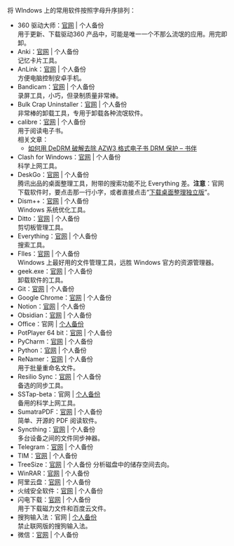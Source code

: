 将 WIndows 上的常用软件按照字母升序排列：
- 360 驱动大师：[官网](https://dm.weishi.360.cn/home.html) | 个人备份 <br>
  用于更新、下载驱动360 产品中，可能是唯一一个不那么流氓的应用。用完即卸。
- Anki：[官网](https://apps.ankiweb.net/) | 个人备份 <br>
  记忆卡片工具。
- AnLink：[官网](https://anl.ink/) | 个人备份 <br>
  方便电脑控制安卓手机。
- Bandicam：[官网](https://www.bandicam.com/) | 个人备份 <br>
  录屏工具，小巧，但录制质量非常棒。
- Bulk Crap Uninstaller：[官网](https://github.com/Klocman/Bulk-Crap-Uninstaller) | 个人备份 <br>
  非常棒的卸载工具，专用于卸载各种流氓软件。
- calibre：[官网](https://calibre-ebook.com/) | 个人备份 <br>
  用于阅读电子书。 <br>
  相关文章：
    - [如何用 DeDRM 破解去除 AZW3 格式电子书 DRM 保护 – 书伴](https://bookfere.com/post/6.html)
- Clash for Windows：[官网](https://github.com/Fndroid/clash_for_windows_pkg/releases) | 个人备份 <br>
  科学上网工具。
- DeskGo：[官网](https://guanjia.qq.com/product/zmzl/) | 个人备份 <br>
  腾讯出品的桌面整理工具，附带的搜索功能不比 Everything 差。**注意**：官网下载软件时，要点击那一行小字，或者直接点击“[下载桌面整理独立版](https://webcdn.m.qq.com/spcmgr/download/DeskGo_3_3_1477_127_lite.exe)”。
- Dism++：[官网](https://dism.cf/) | 个人备份 <br>
  Windows 系统优化工具。
- Ditto：[官网](https://ditto-cp.sourceforge.io/) | 个人备份 <br>
  剪切板管理工具。
- Everything：[官网](https://www.voidtools.com/) | 个人备份 <br>
  搜索工具。
- FIles：[官网](https://github.com/files-community/Files) | 个人备份 <br>
  Windows 上最好用的文件管理工具，远胜 Windows 官方的资源管理器。
- geek.exe：[官网](https://geekuninstaller.com/download) | 个人备份 <br>
  卸载软件的工具。
- Git：[官网](https://git-scm.com/) | 个人备份
- Google Chrome：[官网](https://www.google.com/chrome/) | 个人备份
- Notion：[官网](https://www.notion.so/) | 个人备份
- Obsidian：[官网](https://obsidian.md/) | 个人备份
- Office：官网 | [个人备份](https://github.com/OdysseusYuan/LKY_OfficeTools/releases/download/v1.0.2/LKY_OfficeTools_v1.0.2.21103.zip)
- PotPlayer 64 bit：[官网](https://potplayer.daum.net/) | 个人备份
- PyCharm：[官网](https://www.jetbrains.com/pycharm/) | 个人备份
- Python：[官网](https://www.python.org/) | 个人备份
- ReNamer：[官网](http://www.den4b.com/products/renamer) | 个人备份 <br>
  用于批量重命名文件。
- Resilio Sync：[官网](https://www.resilio.com/individuals/) | 个人备份 <br>
  备选的同步工具。
- SSTap-beta：官网 | [个人备份](https://github.com/ciceroxiao/cicero_notes/tree/main/assets/software) <br>
  备用的科学上网工具。
- SumatraPDF：[官网](https://www.sumatrapdfreader.org/free-pdf-reader) | 个人备份 <br>
  简单、开源的 PDF 阅读软件。
- Syncthing：[官网](https://syncthing.net/) | 个人备份 <br>
  多台设备之间的文件同步神器。
- Telegram：[官网](https://telegram.org/) | 个人备份
- TIM：[官网](https://tim.qq.com/) | 个人备份
- TreeSize：[官网](https://www.jam-software.com/treesize_free) | 个人备份
  分析磁盘中的储存空间去向。
- WinRAR：[官网](https://www.win-rar.com/start.html?&L=0) | 个人备份
- 阿里云盘：[官网](https://www.aliyundrive.com/drive) | 个人备份
- 火绒安全软件：[官网](https://www.huorong.cn/) | 个人备份
- 闪电下载：[官网](https://bbs.flashdown365.com/) | 个人备份 <br>
  用于下载磁力文件和百度云文件。
- 搜狗输入法：官网 | [个人备份](https://github.com/ciceroxiao/cicero_notes/tree/main/assets/software) <br>
  禁止联网版的搜狗输入法。
- 微信：[官网](https://weixin.qq.com/) | 个人备份

